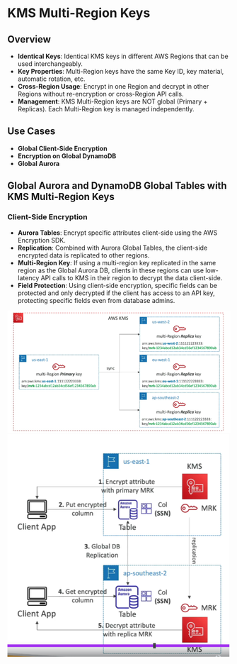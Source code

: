 # KMS Multi-Region Keys

## Overview

- **Identical Keys**: Identical KMS keys in different AWS Regions that can be used interchangeably.
- **Key Properties**: Multi-Region keys have the same Key ID, key material, automatic rotation, etc.
- **Cross-Region Usage**: Encrypt in one Region and decrypt in other Regions without re-encryption or cross-Region API calls.
- **Management**: KMS Multi-Region keys are NOT global (Primary + Replicas). Each Multi-Region key is managed independently.

## Use Cases

- **Global Client-Side Encryption**
- **Encryption on Global DynamoDB**
- **Global Aurora**

## Global Aurora and DynamoDB Global Tables with KMS Multi-Region Keys

### Client-Side Encryption

- **Aurora Tables**: Encrypt specific attributes client-side using the AWS Encryption SDK.
- **Replication**: Combined with Aurora Global Tables, the client-side encrypted data is replicated to other regions.
- **Multi-Region Key**: If using a multi-region key replicated in the same region as the Global Aurora DB, clients in these regions can use low-latency API calls to KMS in their region to decrypt the data client-side.
- **Field Protection**: Using client-side encryption, specific fields can be protected and only decrypted if the client has access to an API key, protecting specific fields even from database admins.

![KMS Multi-Region Keys](../z_resources/images/kms/kms-multi-region-keys.png)
![KMS Multi-Region Keys](../z_resources/images/kms/kms-multi-region-keys-global-table.png)
